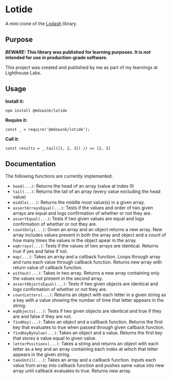# Lotide

A mini clone of the [Lodash](https://lodash.com) library.

## Purpose

**_BEWARE:_ This library was published for learning purposes. It is _not_ intended for use in production-grade software.**

This project was created and published by me as part of my learnings at Lighthouse Labs. 

## Usage

**Install it:**

`npm install @mdzwink/lotide`

**Require it:**

`const _ = require('@mdzwink/lotide');`

**Call it:**

`const results = _.tail([1, 2, 3]) // => [2, 3]`

## Documentation

The following functions are currently implemented:

* `head(...)`:  Returns the head of an array (value at index 0)
* `tail(...)`: Returns the tail of an array (every value excluding the head value)  
* `middle(...)`:  Returns the middle most value(s) in a given array.
* `assertArraysEqual(...)`:  Tests if the values and order of two given arrays are equal and logs confirmation of whether or not they are.
* `assertEqual(...)`:  Tests if two given values are equal and logs confirmation of whether or not they are.
* `countOnly(...)`:  Given an array and an object returns a new array. New array includes values present in both the array and object and a count of how many times the values in the object apear in the array
* `eqArrays(...)`:  Tests if the values of two arrays are identical. Returns true if yes and false if not.
* `map(...)`:  Takes an array and a callback function. Loops through array and runs each value through callback function. Returns new array with return value of callback function. 
* `without(...)`:  Takes in two array. Returns a new array containing only the values not present in the second array.
* `assertObjectsEqual(...)`:  Tests if two given objects are identical and logs confirmation of whether or not they are.
* `countLetters(...)`:  Returns an object with each letter in a given string as a key with a value showing the number of time that letter appears in the string.
* `eqObjects(...)`: Tests if two given objects are identical and true if they are and false if they are not. 
* `findKey(...)`:  Takes an object and a callback function. Returns the first key that evaluates to true when passed through given callback function.
* `findKeyByValue(...)`:  Takes an object and a value. Returns the first key that stores a value equal to given value.
* `letterPositions(...)`:  Takes a string and returns an object with each letter as a key and an array containing each index at which that letter appears in the given string.
* `takeUntil(...)`: Takes an array and a callback function. Inputs each value from array into callback function and pushes same value into new array until callback evaluates to true.  Returns new array.
